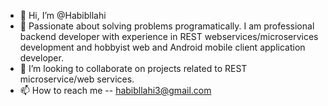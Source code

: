- 👋 Hi, I’m @Habibllahi
- 👀 Passionate about solving problems programatically. I am professional backend developer with experience in REST webservices/microservices development and            hobbyist web and Android mobile client application developer.
- 💞️ I’m looking to collaborate on projects related to REST microservice/web services.
- 📫 How to reach me -- habibllahi3@gmail.com

<!---
Habibllahi/Habibllahi is a ✨ special ✨ repository because its `README.md` (this file) appears on your GitHub profile.
You can click the Preview link to take a look at your changes.
--->
